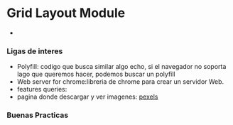 # Grid Layout Module

- 

### Ligas de interes

- Polyfill: codigo  que busca similar algo echo, si el navegador no soporta lago que queremos hacer, podemos buscar un polyfill
- Web server for chrome:libreria de chrome para crear un servidor Web.
- features queries: 
- pagina donde descargar y ver imagenes: [pexels]
### Buenas Practicas



[Caniuse]: <https://caniuse.com/#home>

[Grid]: <https://developer.mozilla.org/es/docs/Web/CSS/CSS_Grid_Layout>
[Flex]: <https://css-tricks.com/snippets/css/a-guide-to-flexbox/>
[juegoFlex]: <https://flexboxfroggy.com/#es>
[pexels]: <https://www.pexels.com/>
